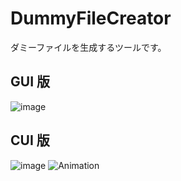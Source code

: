 # DummyFileCreator
ダミーファイルを生成するツールです。


## GUI 版

![image](https://user-images.githubusercontent.com/807378/180159803-2a27cc8a-88b8-4297-bcaf-a8d0fa077716.png)

## CUI 版

![image](https://user-images.githubusercontent.com/807378/180160452-3b1ede46-2f13-4ab5-b673-7b4607761ac2.png)
![Animation](https://user-images.githubusercontent.com/807378/180163643-df80c6b9-e9ef-4a2c-ac29-6bf3c8b289a2.gif)
